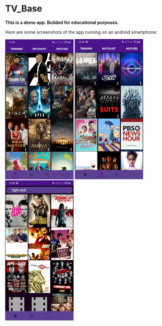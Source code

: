 # TV_Base
**This is a demo app. Builded for educational purposes.**

Here are some screenshots of the app running on an android smartphone:

![app working in mobile print_1](https://github.com/ArrudaFernanda/TV_Base/blob/master/print_1_220.jpg)
![app working in mobile print_2](https://github.com/ArrudaFernanda/TV_Base/blob/master/print_2_220.jpg)
![app working in mobile print_3](https://github.com/ArrudaFernanda/TV_Base/blob/master/print_3_220.jpg)
